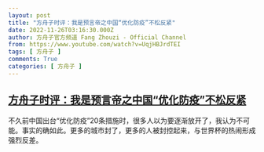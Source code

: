 ```yaml
---
layout: post
title: "方舟子时评：我是预言帝之中国“优化防疫”不松反紧"
date: 2022-11-26T03:16:30.000Z
author: 方舟子官方频道 Fang Zhouzi - Official Channel
from: https://www.youtube.com/watch?v=UqjHBJrdTEI
tags: [ 方舟子 ]
comments: True
categories: [ 方舟子 ]
---
```

<!--1669432590000-->
[方舟子时评：我是预言帝之中国“优化防疫”不松反紧](https://www.youtube.com/watch?v=UqjHBJrdTEI)
------

<div>
不久前中国出台“优化防疫”20条措施时，很多人以为要逐渐放开了，我认为不可能。事实的确如此。更多的城市封了，更多的人被封控起来，与世界杯的热闹形成强烈反差。
</div>
